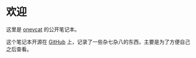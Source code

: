 # 欢迎

这里是 [onevcat](http://onevcat.com) 的公开笔记本。

这个笔记本开源在 [GitHub](https) 上，记录了一些杂七杂八的东西，主要是为了方便自己之后查看。
